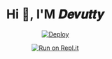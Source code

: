 <h1 align="center">Hi 👋, I'M 𝑫𝒆𝒗𝒖𝒕𝒕𝒚</h1>
<div align="center">


[![Deploy](https://www.herokucdn.com/deploy/button.svg)](https://heroku.com/deploy?template=https://github.com/TheBlackLion17/Devutty_v2) 
  
[![Run on Repl.it](https://repl.it/badge/github/quiec/whatsAlfa)](https://replit.com/@TheBlackLion17/LizaMwol?v=1)
  
